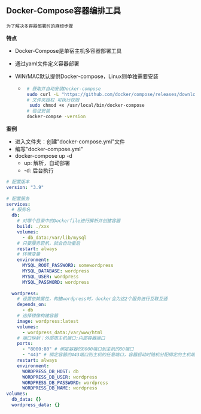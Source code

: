 ## Docker-Compose容器编排工具

```
为了解决多容器部署时的麻烦步骤
```

**特点**

* Docker-Compose是单宿主机多容器部署工具

* 通过yaml文件定义容器部署

* WIN/MAC默认提供Docker-compose，Linux则单独需要安装

  * ```bash
     # 获取并自动安装Docker-compose
     sudo curl -L "https://github.com/docker/compose/releases/download/1.29.2/docker-compose-$(uname -s)-$(uname -m)" -o /usr/local/bin/docker-compose
     # 文件夹授权 可执行权限
      sudo chmod +x /usr/local/bin/docker-compose
     # 验证安装
     docker-compse -version
    ```

**案例**

* 进入文件夹：创建"docker-compose.yml"文件
* 编写"docker-compose.yml"
* docker-compose up -d
  * up: 解析，自动部署
  * -d: 后台执行

```yaml
# 配置版本
version: "3.9"
    
# 配置服务
services:
  # 服务名
  db:
  	# 对哪个目录中的Dockerfile进行解析并创建容器
    build: ./xxx
    volumes:
      - db_data:/var/lib/mysql
    # 只要服务宕机，就会自动重启
    restart: always
    # 环境变量
    environment:
      MYSQL_ROOT_PASSWORD: somewordpress
      MYSQL_DATABASE: wordpress
      MYSQL_USER: wordpress
      MYSQL_PASSWORD: wordpress
    
  wordpress:
    # 设置依赖属性，构建wordpress时，docker会为这2个服务进行互联互通
    depends_on:
      - db
    # 选择镜像构建容器
    image: wordpress:latest
    volumes:
      - wordpress_data:/var/www/html
    # 端口映射：外部宿主机端口:内部容器端口
    ports:
      - "8000:80" # 绑定容器的8000端口到主机的80端口 
      - "443" # 绑定容器的443端口到主机的任意端口，容器启动时随机分配绑定的主机端口号
    restart: always
    environment:
      WORDPRESS_DB_HOST: db
      WORDPRESS_DB_USER: wordpress
      WORDPRESS_DB_PASSWORD: wordpress
      WORDPRESS_DB_NAME: wordpress
volumes:
  db_data: {}
  wordpress_data: {}
```

